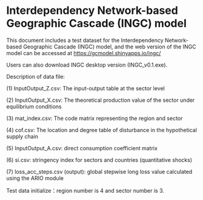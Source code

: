 # Interdependency Network-based Geographic Cascade (INGC) model

This document includes a test dataset for the Interdependency Network-based Geographic Cascade (INGC) model, and the web version of the INGC model can be accessed at https://gcmodel.shinyapps.io/ingc/

  Users can also download INGC desktop version (INGC_v0.1.exe).

Description of data file:

(1) InputOutput_Z.csv: The input-output table at the sector level

(2) InputOutput_X.csv: The theoretical production value of the sector under equilibrium conditions

(3) mat_index.csv: The code matrix representing the region and sector

(4) cof.csv: The location and degree table of disturbance in the hypothetical supply chain

(5) InputOutput_A.csv: direct consumption coefficient matrix

(6) si.csv: stringency index for sectors and countries (quantitative shocks)

(7) loss_acc_steps.csv (output): global stepwise long loss value calculated using the ARIO module

Test data initialize：region number is 4 and sector number is 3.
